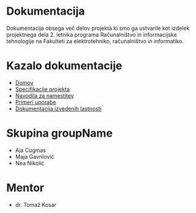 # Dokumentacija
Dokumentacija obsega več delov projekta ki smo ga ustvarile kot izdelek projektnega dela 2. letnika programa Računalništvo in informacijske tehnologije na Fakulteti za elektrotehniko, računalništvo in informatiko.


# Kazalo dokumentacije
* [Domov](https://github.com/groupName1bcothersweretaken/groupNameWiki/wiki)
* [Specifikacije projekta](https://github.com/groupName1bcothersweretaken/groupNameWiki/wiki/1.-Specifikacije-projekta)
* [Navodila za namestitev](https://github.com/groupName1bcothersweretaken/groupNameWiki/wiki/2.-Navodila-za-namestitev)
* [Primeri uporabe](https://github.com/groupName1bcothersweretaken/groupNameWiki/wiki/3.-Primeri-uporabe)
* [Dokumentacija izvedenih lastnosti](https://github.com/groupName1bcothersweretaken/groupNameWiki/wiki/4.-Dokumentacija-izvedenih-lastnosti)

# Skupina groupName
* Aja Cugmas
* Maja Gavrilović
* Nea Nikolić

# Mentor
* dr. Tomaž Kosar 
